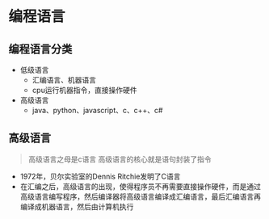 # 编程语言

## 编程语言分类
- 低级语言
  - 汇编语言、机器语言
  - cpu运行机器指令，直接操作硬件
- 高级语言
  - java、python、javascript、c、c++、c#

## 高级语言
> 高级语言之母是c语言
> 高级语言的核心就是语句封装了指令
- 1972年，贝尔实验室的Dennis Ritchie发明了C语言
- 在汇编之后，高级语言的出现，使得程序员不再需要直接操作硬件，而是通过高级语言编写程序，然后编译器将高级语言编译成汇编语言，最后汇编语言再编译成机器语言，然后由计算机执行
